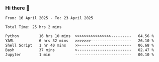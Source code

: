 ### Hi there 👋

<!--
**ututono/ututono** is a ✨ _special_ ✨ repository because its `README.md` (this file) appears on your GitHub profile.

Here are some ideas to get you started:

- 🔭 I’m currently working on ...
- 🌱 I’m currently learning ...
- 👯 I’m looking to collaborate on ...
- 🤔 I’m looking for help with ...
- 💬 Ask me about ...
- 📫 How to reach me: ...
- 😄 Pronouns: ...
- ⚡ Fun fact: ...
-->



<!--START_SECTION:waka-->

```txt
From: 16 April 2025 - To: 23 April 2025

Total Time: 25 hrs 2 mins

Python         16 hrs 10 mins  >>>>>>>>>>>>>>>>---------   64.56 %
YAML           6 hrs 32 mins   >>>>>>>------------------   26.10 %
Shell Script   1 hr 40 mins    >>-----------------------   06.68 %
Bash           37 mins         >------------------------   02.47 %
Jupyter        1 min           -------------------------   00.10 %
```

<!--END_SECTION:waka-->

